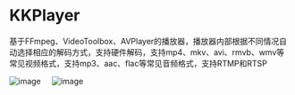 # KKPlayer
基于FFmpeg、VideoToolbox、AVPlayer的播放器，播放器内部根据不同情况自动选择相应的解码方式，支持硬件解码，支持mp4、mkv、avi、rmvb、wmv等常见视频格式，支持mp3、aac、flac等常见音频格式，支持RTMP和RTSP



![image](https://github.com/KKFinger/KKPlayer/blob/master/截图/1.PNG)     ![image](https://github.com/KKFinger/KKPlayer/blob/master/截图/2.PNG)
